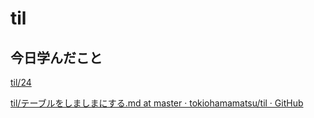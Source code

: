 # til

## 今日学んだこと

[til/24](https://github.com/tokiohamamatsu/til/blob/master/%E6%B4%BB%E5%8B%95%E8%A8%98%E9%8C%B2/2022/02/24.md)

[til/テーブルをしましまにする\.md at master · tokiohamamatsu/til · GitHub](https://github.com/tokiohamamatsu/til/blob/master/css/%E3%83%86%E3%83%BC%E3%83%96%E3%83%AB%E3%82%92%E3%81%97%E3%81%BE%E3%81%97%E3%81%BE%E3%81%AB%E3%81%99%E3%82%8B.md)